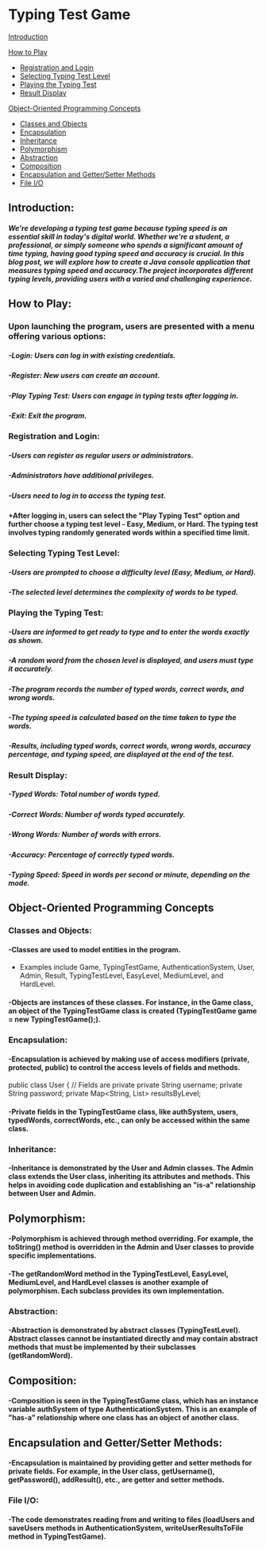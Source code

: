 # Typing Test Game
[Introduction](#introduction)

[How to Play](#how-to-play)
- [Registration and Login](#registration-and-login)
- [Selecting Typing Test Level](#selecting-typing-test-level)
- [Playing the Typing Test](#playing-the-typing-test)
- [Result Display](#result-display)

[Object-Oriented Programming Concepts](#object-oriented-programming-concepts)
- [Classes and Objects](#classes-and-objects)
- [Encapsulation](#encapsulation)
- [Inheritance](#inheritance)
- [Polymorphism](#polymorphism)
- [Abstraction](#abstraction)
- [Composition](#composition)
- [Encapsulation and Getter/Setter Methods](#encapsulation-and-gettersetter-methods)
- [File I/O](#file-io)

## Introduction: 
##### We're developing a typing test game because typing speed is an essential skill in today's digital world. Whether we're a student, a professional, or simply someone who spends a significant amount of time typing, having good typing speed and accuracy is crucial. In this blog post, we will explore how to create a Java console application that measures typing speed and accuracy.The project incorporates different typing levels, providing users with a varied and challenging experience.
## How to Play:
### Upon launching the program, users are presented with a menu offering various options:

##### -Login: Users can log in with existing credentials.
##### -Register: New users can create an account.
##### -Play Typing Test: Users can engage in typing tests after logging in.
##### -Exit: Exit the program.
### Registration and Login:

##### -Users can register as regular users or administrators.
##### -Administrators have additional privileges.
##### -Users need to log in to access the typing test.

#### +After logging in, users can select the "Play Typing Test" option and further choose a typing test level - Easy, Medium, or Hard. The typing test involves typing randomly generated words within a specified time limit.

### Selecting Typing Test Level:

##### -Users are prompted to choose a difficulty level (Easy, Medium, or Hard).
##### -The selected level determines the complexity of words to be typed.
### Playing the Typing Test:

##### -Users are informed to get ready to type and to enter the words exactly as shown.
##### -A random word from the chosen level is displayed, and users must type it accurately.
##### -The program records the number of typed words, correct words, and wrong words.
##### -The typing speed is calculated based on the time taken to type the words.
##### -Results, including typed words, correct words, wrong words, accuracy percentage, and typing speed, are displayed at the end of the test.
### Result Display:

##### -Typed Words: Total number of words typed.
##### -Correct Words: Number of words typed accurately.
##### -Wrong Words: Number of words with errors.
##### -Accuracy: Percentage of correctly typed words.
##### -Typing Speed: Speed in words per second or minute, depending on the mode.

## Object-Oriented Programming Concepts
### Classes and Objects:
#### -Classes are used to model entities in the program. 
- Examples include Game, TypingTestGame, AuthenticationSystem, User, Admin, Result, TypingTestLevel, EasyLevel, MediumLevel, and HardLevel.

#### -Objects are instances of these classes. For instance, in the Game class, an object of the TypingTestGame class is created (TypingTestGame game = new TypingTestGame();).

### Encapsulation:
#### -Encapsulation is achieved by making use of access modifiers (private, protected, public) to control the access levels of fields and methods.
  
  public class User {
      // Fields are private
      private String username;
      private String password;
      private Map<String, List<Result>> resultsByLevel;


#### -Private fields in the TypingTestGame class, like authSystem, users, typedWords, correctWords, etc., can only be accessed within the same class.

### Inheritance:
#### -Inheritance is demonstrated by the User and Admin classes. The Admin class extends the User class, inheriting its attributes and methods. This helps in avoiding code duplication and establishing an "is-a" relationship between User and Admin.
## Polymorphism:
#### -Polymorphism is achieved through method overriding. For example, the toString() method is overridden in the Admin and User classes to provide specific implementations.

#### -The getRandomWord method in the TypingTestLevel, EasyLevel, MediumLevel, and HardLevel classes is another example of polymorphism. Each subclass provides its own implementation.

### Abstraction:
#### -Abstraction is demonstrated by abstract classes (TypingTestLevel). Abstract classes cannot be instantiated directly and may contain abstract methods that must be implemented by their subclasses (getRandomWord).
## Composition:
#### -Composition is seen in the TypingTestGame class, which has an instance variable authSystem of type AuthenticationSystem. This is an example of "has-a" relationship where one class has an object of another class.
## Encapsulation and Getter/Setter Methods:
#### -Encapsulation is maintained by providing getter and setter methods for private fields. For example, in the User class, getUsername(), getPassword(), addResult(), etc., are getter and setter methods.
### File I/O:
#### -The code demonstrates reading from and writing to files (loadUsers and saveUsers methods in AuthenticationSystem, writeUserResultsToFile method in TypingTestGame).




